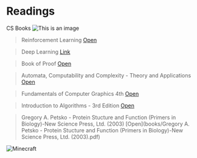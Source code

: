 # Readings

CS Books ![This is an image](https://www.svgrepo.com/show/94674/books-stack-of-three.svg)


> Reinforcement Learning [Open](books/Reinforcement%20Learning%202nd.pdf)

> Deep Learning [Link](https://www.deeplearningbook.org/)

>Book of Proof [Open](books/Book%20of%20Proof.pdf)

>Automata, Computability and Complexity - Theory and Applications [Open](books/Automata%2C%20Computability%20and%20Complexity%20-%20Theory%20and%20Applications.pdf)

>Fundamentals of Computer Graphics 4th [Open](books/Fundamentals-of-Computer-Graphics-Fourth-Edition.pdf)

>Introduction to Algorithms - 3rd Edition [Open](books/Introduction%20to%20Algorithms%20-%203rd%20Edition.pdf)

>Gregory A. Petsko - Protein Stucture and Function (Primers in Biology)-New Science Press, Ltd. (2003) [Open](books/Gregory A. Petsko - Protein Stucture and Function (Primers in Biology)-New Science Press, Ltd. (2003).pdf)

![Minecraft](https://masterbundles.com/wp-content/uploads/edd/2022/01/minecraft-svg-bundle-cover.png)

